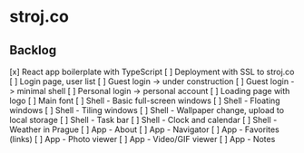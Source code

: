 # stroj.co
## Backlog

[x] React app boilerplate with TypeScript
[ ] Deployment with SSL to stroj.co
[ ] Login page, user list
[ ] Guest login -> under construction
[ ] Guest login -> minimal shell
[ ] Personal login -> personal account
[ ] Loading page with logo
[ ] Main font
[ ] Shell - Basic full-screen windows
[ ] Shell - Floating windows
[ ] Shell - Tiling windows
[ ] Shell - Wallpaper change, upload to local storage
[ ] Shell - Task bar
[ ] Shell - Clock and calendar
[ ] Shell - Weather in Prague
[ ] App - About
[ ] App - Navigator
[ ] App - Favorites (links)
[ ] App - Photo viewer
[ ] App - Video/GIF viewer
[ ] App - Notes